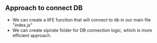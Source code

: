 ## Approach to connect DB
- We can create a IIFE function that will connect to db in our main file "index.js" 
- We can create sipirate folder for DB connection logic, which is more efficient approach.